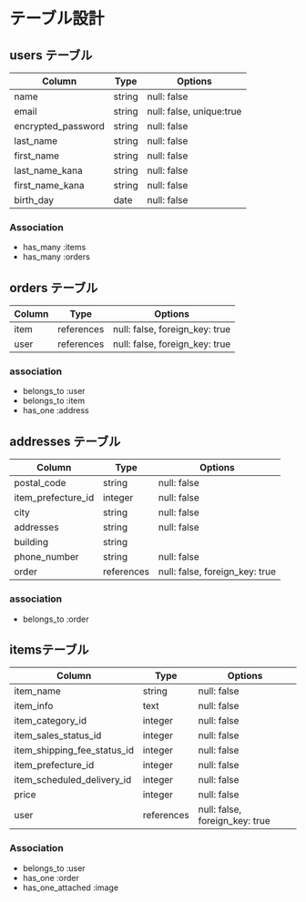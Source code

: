 # テーブル設計

## users テーブル

| Column             | Type       | Options                  |
| ------------------ | ---------- | ------------------------ |
| name               | string     | null: false              |
| email              | string     | null: false, unique:true |
| encrypted_password | string     | null: false              |
| last_name          | string     | null: false              |
| first_name         | string     | null: false              |
| last_name_kana     | string     | null: false              |
| first_name_kana    | string     | null: false              |
| birth_day          | date       | null: false              |

### Association

* has_many :items
* has_many :orders

## orders テーブル 

| Column         | Type       | Options                        |
| -------------- | ---------- | ------------------------------ |
| item           | references | null: false, foreign_key: true |
| user           | references | null: false, foreign_key: true |

### association

* belongs_to :user
* belongs_to :item
* has_one :address

## addresses テーブル

| Column              | Type       | Options                       |
| ------------------ | ---------- | ------------------------------ |
| postal_code        | string     | null: false                    |
| item_prefecture_id | integer    | null: false                    |
| city               | string     | null: false                    |
| addresses          | string     | null: false                    |
| building           | string     |                                |
| phone_number       | string     | null: false                    |
| order              | references | null: false, foreign_key: true |

### association

* belongs_to :order

## itemsテーブル

| Column                      | Type       | Options                        |
| --------------------------- | ---------- | ------------------------------ |
| item_name                   | string     | null: false                    |
| item_info                   | text       | null: false                    |
| item_category_id            | integer    | null: false                    |
| item_sales_status_id        | integer    | null: false                    |
| item_shipping_fee_status_id | integer    | null: false                    |
| item_prefecture_id          | integer    | null: false                    |
| item_scheduled_delivery_id  | integer    | null: false                    |
| price                       | integer    | null: false                    |
| user                        | references | null: false, foreign_key: true |

### Association

* belongs_to :user
* has_one :order
* has_one_attached :image
